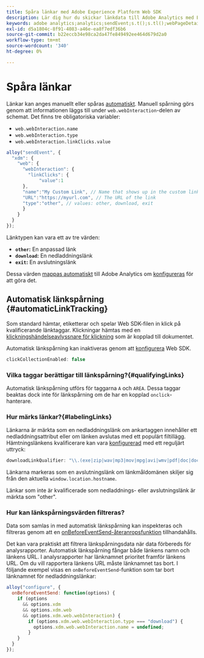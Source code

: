 ```yaml
---
title: Spåra länkar med Adobe Experience Platform Web SDK
description: Lär dig hur du skickar länkdata till Adobe Analytics med Experience Platform Web SDK
keywords: adobe analytics;analytics;sendEvent;s.t();s.tl();webPageDetails;pageViews;webInteraction;web Interaction;page views;link tracking;links;track links;clickCollection;click collection;
exl-id: d5a1804c-8f91-4083-a46e-ea8f7edf36b6
source-git-commit: b22eccb34e98ca2da47fe849492ee464d679d2a0
workflow-type: tm+mt
source-wordcount: '340'
ht-degree: 0%

---
```


# Spåra länkar

Länkar kan anges manuellt eller spåras [automatiskt](#automaticLinkTracking). Manuell spårning görs genom att informationen läggs till under `web.webInteraction`-delen av schemat. Det finns tre obligatoriska variabler:

* `web.webInteraction.name`
* `web.webInteraction.type`
* `web.webInteraction.linkClicks.value`

```javascript
alloy("sendEvent", {
  "xdm": {
    "web": {
      "webInteraction": {
        "linkClicks": {
            "value":1
      },
      "name":"My Custom Link", // Name that shows up in the custom links report
      "URL":"https://myurl.com", // The URL of the link
      "type":"other", // values: other, download, exit
      }
    }
  }
});
```

Länktypen kan vara ett av tre värden:

* **`other`:** En anpassad länk
* **`download`:** En nedladdningslänk
* **`exit`:** En avslutningslänk

Dessa värden [mappas automatiskt](adobe-analytics/automatically-mapped-vars.md) till Adobe Analytics om [konfigureras](adobe-analytics/analytics-overview.md) för att göra det.

## Automatisk länkspårning {#automaticLinkTracking}

Som standard hämtar, etiketterar och spelar Web SDK-filen in klick på kvalificerande länktaggar. Klickningar hämtas med en [klickningshändelseavlyssnare för klickning](https://www.w3.org/TR/uievents/#capture-phase) som är kopplad till dokumentet.

Automatisk länkspårning kan inaktiveras genom att [konfigurera](../fundamentals/configuring-the-sdk.md#clickCollectionEnabled) Web SDK.

```javascript
clickCollectionEnabled: false
```

### Vilka taggar berättigar till länkspårning?{#qualifyingLinks}

Automatisk länkspårning utförs för taggarna `A` och `AREA`. Dessa taggar beaktas dock inte för länkspårning om de har en kopplad `onclick`-hanterare.

### Hur märks länkar?{#labelingLinks}

Länkarna är märkta som en nedladdningslänk om ankartaggen innehåller ett nedladdningsattribut eller om länken avslutas med ett populärt filtillägg. Hämtningslänkens kvalificerare kan vara [konfigurerad](../fundamentals/configuring-the-sdk.md) med ett reguljärt uttryck:

```javascript
downloadLinkQualifier: "\\.(exe|zip|wav|mp3|mov|mpg|avi|wmv|pdf|doc|docx|xls|xlsx|ppt|pptx)$"
```

Länkarna markeras som en avslutningslänk om länkmåldomänen skiljer sig från den aktuella `window.location.hostname`.

Länkar som inte är kvalificerade som nedladdnings- eller avslutningslänk är märkta som &quot;other&quot;.

### Hur kan länkspårningsvärden filtreras?

Data som samlas in med automatisk länkspårning kan inspekteras och filtreras genom att en [onBeforeEventSend-återanropsfunktion](../fundamentals/tracking-events.md#modifying-events-globally) tillhandahålls.

Det kan vara praktiskt att filtrera länkspårningsdata när data förbereds för analysrapporter. Automatisk länkspårning fångar både länkens namn och länkens URL. I analysrapporter har länknamnet prioritet framför länkens URL. Om du vill rapportera länkens URL måste länknamnet tas bort. I följande exempel visas en `onBeforeEventSend`-funktion som tar bort länknamnet för nedladdningslänkar:

```javascript
alloy("configure", {
  onBeforeEventSend: function(options) {
    if (options
      && options.xdm
      && options.xdm.web
      && options.xdm.web.webInteraction) {
        if (options.xdm.web.webInteraction.type === "download") {
          options.xdm.web.webInteraction.name = undefined;
        }
    }
  }
});
```

